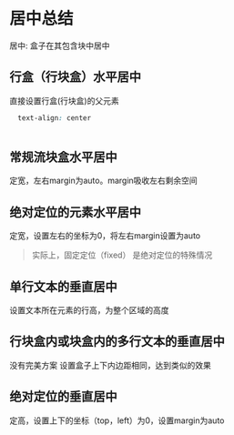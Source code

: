 # 居中总结

居中: 盒子在其包含块中居中

## 行盒（行块盒）水平居中

直接设置行盒(行块盒)的父元素

```css
  text-align: center
  
  ```

## 常规流块盒水平居中

定宽，左右margin为auto。margin吸收左右剩余空间

## 绝对定位的元素水平居中

定宽，设置左右的坐标为0，将左右margin设置为auto

> 实际上，固定定位（fixed） 是绝对定位的特殊情况

## 单行文本的垂直居中

设置文本所在元素的行高，为整个区域的高度

## 行块盒内或块盒内的多行文本的垂直居中

没有完美方案
设置盒子上下内边距相同，达到类似的效果

## 绝对定位的垂直居中

定高，设置上下的坐标（top，left）为0，设置margin为auto